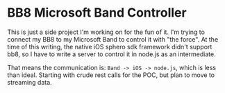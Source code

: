 # BB8 Microsoft Band Controller

This is just a side project I'm working on for the fun of it.
I'm trying to connect my BB8 to my Microsoft Band to control it with "the force".
At the time of this writing, the native iOS sphero sdk framework didn't support bb8, so I have to write a server to control it in node.js as an intermediate.

That means the communication is: ```Band -> iOS -> node.js```, which is less than ideal. Starting with crude rest calls for the POC, but plan to move to streaming data.
